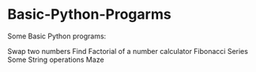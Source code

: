 # Basic-Python-Progarms


Some Basic Python programs:

Swap two numbers
Find Factorial of a number
calculator
Fibonacci Series
Some String operations
Maze
